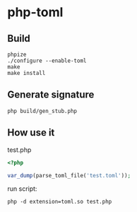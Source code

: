 # php-toml

## Build

```shell
phpize
./configure --enable-toml
make
make install
```

## Generate signature
```shell
php build/gen_stub.php
```

## How use it
test.php
```php
<?php

var_dump(parse_toml_file('test.toml'));
```

run script:
```shell
php -d extension=toml.so test.php
```

